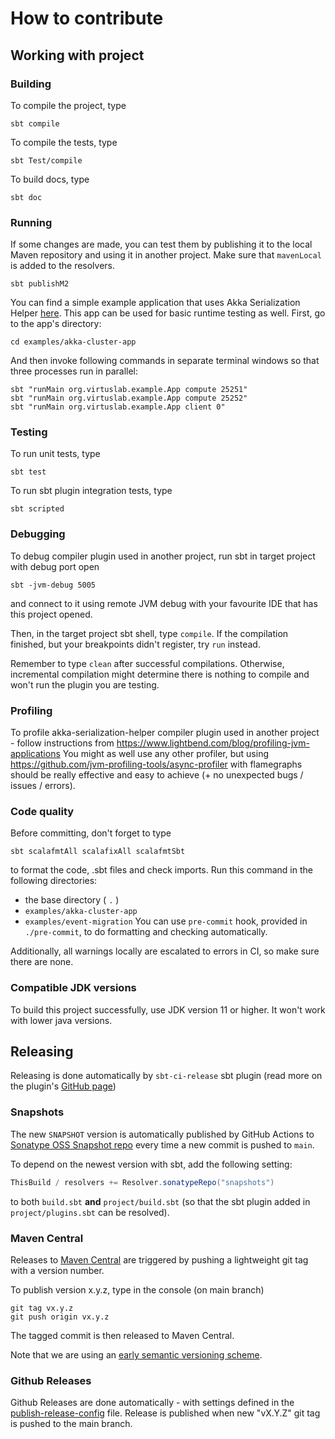 # How to contribute

## Working with project

### Building

To compile the project, type
```shell
sbt compile
```

To compile the tests, type
```shell
sbt Test/compile
```

To build docs, type
```shell
sbt doc
```

### Running
If some changes are made, you can test them by publishing it to the local Maven repository
and using it in another project. Make sure that `mavenLocal` is added to the resolvers.

```shell
sbt publishM2
```

You can find a simple example application that uses Akka Serialization Helper [here](examples/akka-cluster-app).
This app can be used for basic runtime testing as well. First, go to the app's directory:
```shell
cd examples/akka-cluster-app
```
And then invoke following commands in separate terminal
windows so that three processes run in parallel:
```shell
sbt "runMain org.virtuslab.example.App compute 25251"
sbt "runMain org.virtuslab.example.App compute 25252"
sbt "runMain org.virtuslab.example.App client 0"
```

### Testing

To run unit tests, type
```shell
sbt test
```

To run sbt plugin integration tests, type
```shell
sbt scripted
```

### Debugging

To debug compiler plugin used in another project, run sbt in target project with debug port open
```shell
sbt -jvm-debug 5005
```
and connect to it using remote JVM debug with your favourite IDE that has this project opened.

Then, in the target project sbt shell, type `compile`. If the compilation finished, but your breakpoints didn't register, try `run` instead.

Remember to type `clean` after successful compilations.
Otherwise, incremental compilation might determine there is nothing to compile and won't run the plugin you are testing.

### Profiling

To profile akka-serialization-helper compiler plugin used in another project - follow instructions from https://www.lightbend.com/blog/profiling-jvm-applications
You might as well use any other profiler, but using https://github.com/jvm-profiling-tools/async-profiler with flamegraphs should be really effective and easy to achieve (+ no unexpected bugs / issues / errors).

### Code quality

Before committing, don't forget to type
```shell
sbt scalafmtAll scalafixAll scalafmtSbt
```
to format the code, .sbt files and check imports. Run this command in the following directories:
- the base directory ( `.` )
- `examples/akka-cluster-app`
- `examples/event-migration`
You can use `pre-commit` hook, provided in `./pre-commit`, to do formatting and checking automatically.

Additionally, all warnings locally are escalated to errors in CI, so make sure there are none.

### Compatible JDK versions

To build this project successfully, use JDK version 11 or higher. It won't work with lower java versions.

## Releasing

Releasing is done automatically by `sbt-ci-release` sbt plugin (read more on the plugin's [GitHub page](https://github.com/sbt/sbt-ci-release))

### Snapshots

The new `SNAPSHOT` version is automatically published by GitHub Actions to [Sonatype OSS Snapshot repo](https://oss.sonatype.org/content/repositories/snapshots/org/virtuslab/ash/) every time a new commit is pushed to `main`.

To depend on the newest version with sbt, add the following setting:
```scala
ThisBuild / resolvers += Resolver.sonatypeRepo("snapshots")
```
to both `build.sbt` **and** `project/build.sbt` (so that the sbt plugin added in `project/plugins.sbt` can be resolved).

### Maven Central

Releases to [Maven Central](https://repo1.maven.org/maven2/org/virtuslab/ash/) are triggered by pushing a lightweight git tag with a version number.

To publish version x.y.z, type in the console (on main branch)
```shell
git tag vx.y.z
git push origin vx.y.z
```
The tagged commit is then released to Maven Central.

Note that we are using an [early semantic versioning scheme](https://www.scala-lang.org/blog/2021/02/16/preventing-version-conflicts-with-versionscheme.html#early-semver-and-sbt-version-policy).

### Github Releases

Github Releases are done automatically - with settings defined in the [publish-release-config](.github/publish-release-config.yml) file. Release is published when new "vX.Y.Z" git tag is pushed to the main branch.
